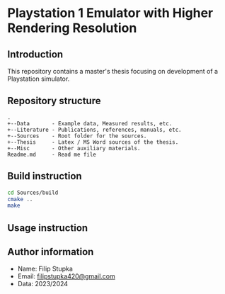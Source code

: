 # Playstation 1 Emulator with Higher Rendering Resolution

## Introduction

This repository contains a master's thesis focusing on development of a Playstation simulator.

## Repository structure

    .
    +--Data       - Example data, Measured results, etc.
    +--Literature - Publications, references, manuals, etc.
    +--Sources    - Root folder for the sources.
    +--Thesis     - Latex / MS Word sources of the thesis.
    +--Misc       - Other auxiliary materials.
    Readme.md     - Read me file


## Build instruction

```bash
cd Sources/build
cmake ..
make
```

## Usage instruction


## Author information

 * Name: Filip Stupka 
 * Email: filipstupka420@gmail.com
 * Data: 2023/2024

